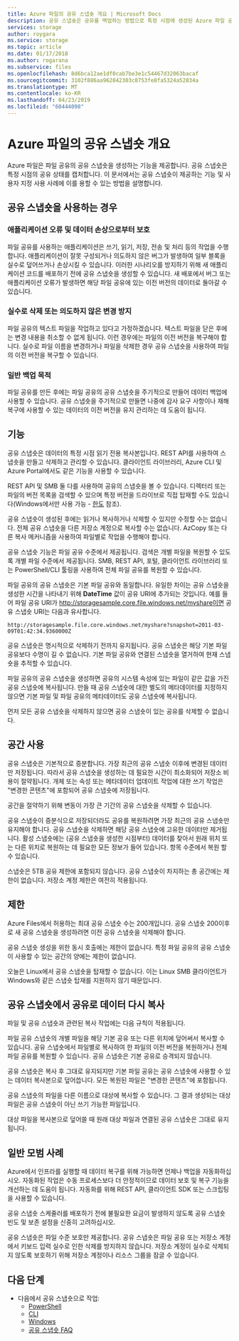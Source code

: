 ```yaml
---
title: Azure 파일의 공유 스냅숏 개요 | Microsoft Docs
description: 공유 스냅숏은 공유를 백업하는 방법으로 특정 시점에 생성된 Azure 파일 공유의 읽기 전용 버전입니다.
services: storage
author: roygara
ms.service: storage
ms.topic: article
ms.date: 01/17/2018
ms.author: rogarana
ms.subservice: files
ms.openlocfilehash: 8d6bca12ae1df0cab7be3e1c54467d32063bacaf
ms.sourcegitcommit: 3102f886aa962842303c8753fe8fa5324a52834a
ms.translationtype: MT
ms.contentlocale: ko-KR
ms.lasthandoff: 04/23/2019
ms.locfileid: "60444098"
---
```

# <a name="overview-of-share-snapshots-for-azure-files"></a>Azure 파일의 공유 스냅숏 개요 
Azure 파일은 파일 공유의 공유 스냅숏을 생성하는 기능을 제공합니다. 공유 스냅숏은 특정 시점의 공유 상태를 캡처합니다. 이 문서에서는 공유 스냅숏이 제공하는 기능 및 사용자 지정 사용 사례에 이를 용할 수 있는 방법을 설명합니다.

## <a name="when-to-use-share-snapshots"></a>공유 스냅숏을 사용하는 경우

### <a name="protection-against-application-error-and-data-corruption"></a>애플리케이션 오류 및 데이터 손상으로부터 보호
파일 공유를 사용하는 애플리케이션은 쓰기, 읽기, 저장, 전송 및 처리 등의 작업을 수행합니다. 애플리케이션이 잘못 구성되거나 의도하지 않은 버그가 발생하여 일부 블록을 실수로 덮어쓰거나 손상시킬 수 있습니다. 이러한 시나리오를 방지하기 위해 새 애플리케이션 코드를 배포하기 전에 공유 스냅숏을 생성할 수 있습니다. 새 배포에서 버그 또는 애플리케이션 오류가 발생하면 해당 파일 공유에 있는 이전 버전의 데이터로 돌아갈 수 있습니다. 

### <a name="protection-against-accidental-deletions-or-unintended-changes"></a>실수로 삭제 또는 의도하지 않은 변경 방지
파일 공유의 텍스트 파일을 작업하고 있다고 가정하겠습니다. 텍스트 파일을 닫은 후에는 변경 내용을 취소할 수 없게 됩니다. 이런 경우에는 파일의 이전 버전을 복구해야 합니다. 실수로 파일 이름을 변경하거나 파일을 삭제한 경우 공유 스냅숏을 사용하여 파일의 이전 버전을 복구할 수 있습니다.

### <a name="general-backup-purposes"></a>일반 백업 목적
파일 공유를 만든 후에는 파일 공유의 공유 스냅숏을 주기적으로 만들어 데이터 백업에 사용할 수 있습니다. 공유 스냅숏을 주기적으로 만들면 나중에 감사 요구 사항이나 재해 복구에 사용할 수 있는 데이터의 이전 버전을 유지 관리하는 데 도움이 됩니다.

## <a name="capabilities"></a>기능
공유 스냅숏은 데이터의 특정 시점 읽기 전용 복사본입니다. REST API를 사용하여 스냅숏을 만들고 삭제하고 관리할 수 있습니다. 클라이언트 라이브러리, Azure CLI 및 Azure Portal에서도 같은 기능을 사용할 수 있습니다. 

REST API 및 SMB 둘 다를 사용하여 공유의 스냅숏을 볼 수 있습니다. 디렉터리 또는 파일의 버전 목록을 검색할 수 있으며 특정 버전을 드라이브로 직접 탑재할 수도 있습니다(Windows에서만 사용 가능 - [한도](#limits) 참조). 

공유 스냅숏이 생성된 후에는 읽거나 복사하거나 삭제할 수 있지만 수정할 수는 없습니다. 전체 공유 스냅숏을 다른 저장소 계정으로 복사할 수는 없습니다. AzCopy 또는 다른 복사 메커니즘을 사용하여 파일별로 작업을 수행해야 합니다.

공유 스냅숏 기능은 파일 공유 수준에서 제공됩니다. 검색은 개별 파일을 복원할 수 있도록 개별 파일 수준에서 제공됩니다. SMB, REST API, 포털, 클라이언트 라이브러리 또는 PowerShell/CLI 툴링을 사용하여 전체 파일 공유를 복원할 수 있습니다.

파일 공유의 공유 스냅숏은 기본 파일 공유와 동일합니다. 유일한 차이는 공유 스냅숏을 생성한 시간을 나타내기 위해 **DateTime** 값이 공유 URI에 추가되는 것입니다. 예를 들어 파일 공유 URI가 http://storagesample.core.file.windows.net/myshare이면 공유 스냅숏 URI는 다음과 유사합니다.
```
http://storagesample.file.core.windows.net/myshare?snapshot=2011-03-09T01:42:34.9360000Z
```

공유 스냅숏은 명시적으로 삭제하기 전까지 유지됩니다. 공유 스냅숏은 해당 기본 파일 공유보다 수명이 길 수 없습니다. 기본 파일 공유와 연결된 스냅숏을 열거하여 현재 스냅숏을 추적할 수 있습니다. 

파일 공유의 공유 스냅숏을 생성하면 공유의 시스템 속성에 있는 파일이 같은 값을 가진 공유 스냅숏에 복사됩니다. 만들 때 공유 스냅숏에 대한 별도의 메타데이터를 지정하지 않으면 기본 파일 및 파일 공유의 메타데이터도 공유 스냅숏에 복사됩니다.

먼저 모든 공유 스냅숏을 삭제하지 않으면 공유 스냅숏이 있는 공유를 삭제할 수 없습니다.

## <a name="space-usage"></a>공간 사용 
공유 스냅숏은 기본적으로 증분합니다. 가장 최근의 공유 스냅숏 이후에 변경된 데이터만 저장됩니다. 따라서 공유 스냅숏을 생성하는 데 필요한 시간이 최소화되어 저장소 비용이 절약됩니다. 개체 또는 속성 또는 메타데이터 업데이트 작업에 대한 쓰기 작업은 "변경한 콘텐츠"에 포함되어 공유 스냅숏에 저장됩니다. 

공간을 절약하기 위해 변동이 가장 큰 기간의 공유 스냅숏을 삭제할 수 있습니다.

공유 스냅숏이 증분식으로 저장되더라도 공유를 복원하려면 가장 최근의 공유 스냅숏만 유지해야 합니다. 공유 스냅숏을 삭제하면 해당 공유 스냅숏에 고유한 데이터만 제거됩니다. 활성 스냅숏에는 (공유 스냅숏을 생성한 시점부터) 데이터를 찾아서 원래 위치 또는 다른 위치로 복원하는 데 필요한 모든 정보가 들어 있습니다. 항목 수준에서 복원 할 수 있습니다.

스냅숏은 5TB 공유 제한에 포함되지 않습니다. 공유 스냅숏이 차지하는 총 공간에는 제한이 없습니다. 저장소 계정 제한은 여전히 적용됩니다.

## <a name="limits"></a>제한
Azure Files에서 허용하는 최대 공유 스냅숏 수는 200개입니다. 공유 스냅숏 200이후로 새 공유 스냅숏을 생성하려면 이전 공유 스냅숏을 삭제해야 합니다. 

공유 스냅숏 생성을 위한 동시 호출에는 제한이 없습니다. 특정 파일 공유의 공유 스냅숏이 사용할 수 있는 공간의 양에는 제한이 없습니다. 

오늘은 Linux에서 공유 스냅숏을 탑재할 수 없습니다. 이는 Linux SMB 클라이언트가 Windows와 같은 스냅숏 탑재를 지원하지 않기 때문입니다.

## <a name="copying-data-back-to-a-share-from-share-snapshot"></a>공유 스냅숏에서 공유로 데이터 다시 복사
파일 및 공유 스냅숏과 관련된 복사 작업에는 다음 규칙이 적용됩니다.

파일 공유 스냅숏의 개별 파일을 해당 기본 공유 또는 다른 위치에 덮어써서 복사할 수 있습니다. 공유 스냅숏에서 파일별로 복사하여 한 파일의 이전 버전을 복원하거나 전체 파일 공유를 복원할 수 있습니다. 공유 스냅숏은 기본 공유로 승격되지 않습니다. 

공유 스냅숏은 복사 후 그대로 유지되지만 기본 파일 공유는 공유 스냅숏에 사용할 수 있는 데이터 복사본으로 덮어씁니다. 모든 복원된 파일은 "변경한 콘텐츠"에 포함됩니다.

공유 스냅숏의 파일을 다른 이름으로 대상에 복사할 수 있습니다. 그 결과 생성되는 대상 파일은 공유 스냅숏이 아닌 쓰기 가능한 파일입니다.

대상 파일을 복사본으로 덮어쓸 때 원래 대상 파일과 연결된 공유 스냅숏은 그대로 유지됩니다.

## <a name="general-best-practices"></a>일반 모범 사례 
Azure에서 인프라를 실행할 때 데이터 복구를 위해 가능하면 언제나 백업을 자동화하십시오. 자동화된 작업은 수동 프로세스보다 더 안정적이므로 데이터 보호 및 복구 기능을 개선하는 데 도움이 됩니다. 자동화를 위해 REST API, 클라이언트 SDK 또는 스크립팅을 사용할 수 있습니다.

공유 스냅숏 스케줄러를 배포하기 전에 불필요한 요금이 발생하지 않도록 공유 스냅숏 빈도 및 보존 설정을 신중히 고려하십시오.

공유 스냅숏은 파일 수준 보호만 제공합니다. 공유 스냅숏은 파일 공유 또는 저장소 계정에서 키보드 입력 실수로 인한 삭제를 방지하지 않습니다. 저장소 계정이 실수로 삭제되지 않도록 보호하기 위해 저장소 계정이나 리소스 그룹을 잠글 수 있습니다.

## <a name="next-steps"></a>다음 단계
- 다음에서 공유 스냅숏으로 작업:
    - [PowerShell](storage-how-to-use-files-powershell.md)
    - [CLI](storage-how-to-use-files-cli.md)
    - [Windows](storage-how-to-use-files-windows.md#accessing-share-snapshots-from-windows)
    - [공유 스냅숏 FAQ](storage-files-faq.md#share-snapshots)
